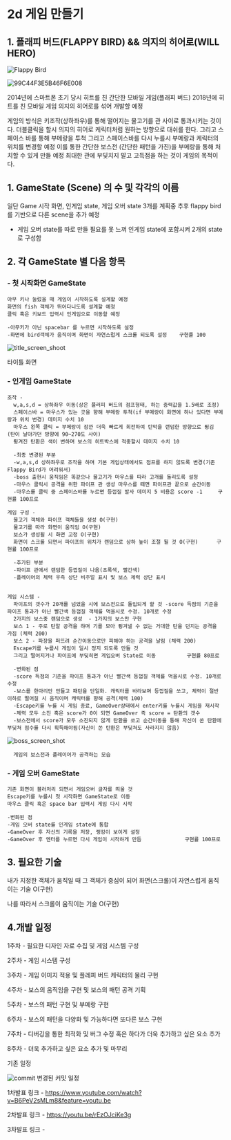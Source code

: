 # __2d 게임 만들기__

## 1. 플래피 버드(FLAPPY BIRD) && 의지의 히어로(WILL HERO)
![Flappy Bird](https://user-images.githubusercontent.com/68374446/94271138-2a5d3300-ff7c-11ea-848a-2d61f551a930.jpg)

![99C44F3E5B46F6E008](https://user-images.githubusercontent.com/68374446/95655352-a1302980-0b41-11eb-8523-4df116e8ac47.jpg)


  2014년에 스마트폰 초기 당시 히트를 친 간단한 모바일 게임(플래피 버드)
  2018년에 히트를 친 모바일 게임 의지의 히어로를 섞어 개발할 예정

  게임의 방식은 키조작(상하좌우)를 통해 떨어지는 물고기를 관 사이로 통과시키는 것이다.
  더블클릭을 할시 의지의 히어로 케릭터처럼 원하는 방향으로 대쉬를 한다.
  그리고 스페이스 바를 통해 부메랑을 투척 그리고 스페이스바를 다시 누를시 부메랑과 케릭터의 위치를 변경할 예정
  이를 통한 간단한 보스전 (간단한 패턴을 가진)을 부메랑을 통해 처치할 수 있게 만들 예정
  최대한 관에 부딪치지 말고 고득점을 하는 것이 게임의 목적이다.

## 1. GameState (Scene) 의 수 및 각각의 이름

  일단 Game 시작 화면, 인게임 state, 게임 오버 state 3개를 계획중
  추후 flappy bird를 기반으로 다른 scene을 추가 예정
  
  - 게임 오버 state를 따로 만들 필요를 못 느껴 인게임 state에 포함시켜 2개의 state로 구성함
  
## 2. 각 GameState 별 다음 항목

### - 첫 시작화면 GameState
    아무 키나 눌렀을 때 게임이 시작하도록 설계할 예정 
    화면의 fish 객체가 뛰어다니도록 설계할 예정
    클릭 혹은 키보드 입력시 인게임으로 이동할 예정
    
    -아무키가 아닌 spacebar 를 누르면 시작하도록 설정
    -화면에 bird객체가 움직이며 화면이 자연스럽게 스크롤 되도록 설정    구현률 100
    
![title_screen_shoot](https://user-images.githubusercontent.com/68374446/101348193-9938ff80-38ce-11eb-845e-52102294e1f2.PNG)
    
   타이틀 화면
    
    

### - 인게임 GameState
    
    조작 -
      w,a,s,d = 상하좌우 이동(상은 플러피 버드의 점프형태, 하는 중력값을 1.5배로 조정)
      스페이스바 = 마우스가 있는 곳을 향해 부메랑 투척(if 부메랑이 화면에 하나 있다면 부메랑과 위치 변경) 데미지 수치 10
      마우스 왼쪽 클릭 = 부메랑이 잠깐 더욱 빠르게 회전하여 탄막을 랜덤한 방향으로 튕김 (탄이 날아가던 방향에 90~270도 사이)
      튕겨진 탄환은 색이 변하며 보스의 히트박스에 적중할시 데미지 수치 10
      
      -최종 변경된 부분
      -w,a,s,d 상하좌우로 조작을 하며 기본 게임상태에서도 점프를 하지 않도록 변경(기존 Flappy Bird가 어려워서)
      -boss 출현시 움직임은 똑같으나 물고기가 마우스를 따라 고개를 돌리도록 설정
      -마우스 클릭시 공격을 위한 파이프 관 생성 마우스를 떼면 파이프관 끝으로 순간이동
      -마우스를 클릭 중 스페이스바를 누르면 등껍질 발사 데미지 5 비용은 score -1     구현률 100프로
    
    게임 구성 -
      물고기 객체와 파이프 객체들을 생성 O(구현)
      물고기를 따라 화면이 움직임 O(구현)
      보스가 생성될 시 화면 고정 O(구현)
      화면이 스크롤 되면서 파이프의 위치가 랜덤으로 상하 높이 조절 될 것 O(구현)      구현률 100프로
      
      -추가된 부분
      -파이프 관에서 랜덤한 등껍질이 나옴(초록색, 빨간색)
      -플레이어의 체력 우측 상단 비주얼 표시 및 보스 체력 상단 표시
      
    
    게임 시스템 -
      파이프의 갯수가 20개를 넘었을 시에 보스전으로 돌입되게 할 것 -score 득점의 기준을 파이프 통과가 아닌 빨간색 등껍질 객체를 먹을시로 수정. 10개로 수정
      2가지의 보스중 랜덤으로 생성  - 1가지의 보스만 구현
      보스 1 - 주로 탄알 공격을 하며 기를 모아 튕겨낼 수 없는 거대한 탄을 던지는 공격을 가짐 (체력 200)
      보스 2 - 파장을 퍼뜨려 순간이동으로만 피해야 하는 공격을 날림 (체력 200)
      Escape키를 누를시 게임이 일시 정지 되도록 만들 것
      그리고 떨어지거나 파이프에 부딪히면 게임오버 State로 이동          구현률 80프로
      
      -변화된 점
      -score 득점의 기준을 파이프 통과가 아닌 빨간색 등껍질 객체를 먹을시로 수정. 10개로 수정
      -보스를 한마리만 만들고 패턴을 단일화. 캐릭터를 바라보며 등껍질을 쏘고, 체력이 절반 이하로 떨어질 시 움직이며 캐릭터를 향해 공격(체력 100)
      -Escape키를 누를 시 게임 종료, GameOver상태에서 enter키를 누를시 게임을 재시작
      -체력 모두 소진 혹은 score가 0이 되면 GameOver 즉 score = 탄환의 갯수
      -보스전에서 score가 모두 소진되지 않게 탄환을 쏘고 순간이동을 통해 자신이 쏜 탄환에 부딪쳐 점수를 다시 획득해야됨(자신이 쏜 탄환은 부딪쳐도 사라지지 않음)
      


![boss_screen_shot](https://user-images.githubusercontent.com/68374446/101348259-b2da4700-38ce-11eb-80c3-59a5185f241b.PNG)
      
      게임의 보스전과 플레이어가 공격하는 모습
      
      
### - 게임 오버 GameState
    기존 화면이 블러처리 되면서 게임오버 글자를 띄울 것
    Escape키를 누를시 첫 시작화면 GameState로 이동
    마우스 클릭 혹은 space bar 입력시 게임 다시 시작
    
    -변화된 점
    -게임 오버 state를 인게임 state에 통합
    -GameOver 후 자신의 기록을 저장, 랭킹이 보이게 설정 
    -GameOver 후 엔터를 누르면 다시 게임이 시작하게 만듬              구현률 100프로
    

## 3. 필요한 기술

  내가 지정한 객체가 움직일 때 그 객체가 중심이 되어 화면(스크롤)이
  자연스럽게 움직이는 기술 O(구현)
  
  나를 따라서 스크롤이 움직이는 기술 O(구현)
  
## 4.개발 일정

  1주차 - 필요한 디자인 자료 수집 및 게임 시스템 구성

  2주차 - 게임 시스템 구성

  3주차 - 게임 이미지 적용 및 플레피 버드 케릭터의 물리 구현

  4주차 - 보스의 움직임을 구현 및 보스의 패턴 공격 기획

  5주차 - 보스의 패턴 구현 및 부메랑 구현

  6주차 - 보스의 패턴을 다양화 및 가능하다면 또다른 보스 구현

  7주차 - 디버깅을 통한 최적화 및 버그 수정 혹은 하다가 더욱 추가하고 싶은 요소 추가

  8주차 - 더욱 추가하고 싶은 요소 추가 및 마무리
  
  기존 일정
  
  
![commit](https://user-images.githubusercontent.com/68374446/101347270-2a0edb80-38cd-11eb-91e9-979d6afd9f57.PNG)
  변경된 커밋 일정
  
  
  
  
  1차발표 링크 - https://www.youtube.com/watch?v=B6PeV2sMLm8&feature=youtu.be
  
  2차발표 링크 - https://youtu.be/rEzOJciKe3g
  
  3차발표 링크 -
